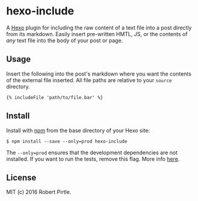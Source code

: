 # hexo-include

A [Hexo](https://github.com/hexojs/hexo) plugin for including the raw content of a text file into a post directly from its markdown. Easily insert pre-written HMTL, JS, or the contents of _any_ text file into the body of your post or page.

## Usage

Insert the following into the post's markdown where you want the contents of the external file inserted. All file paths are relative to your `source` directory.
```
{% includeFile 'path/to/file.bar' %}
```

## Install

Install with [npm](https://www.npmjs.com/) from the base directory of your Hexo site:

```
$ npm install --save --only=prod hexo-include
```

The `--only=prod` ensures that the development dependencies are not installed. If you want to run the tests, remove this flag. More info [here](https://docs.npmjs.com/cli/install).

## License

MIT (c) 2016 Robert Pirtle.

